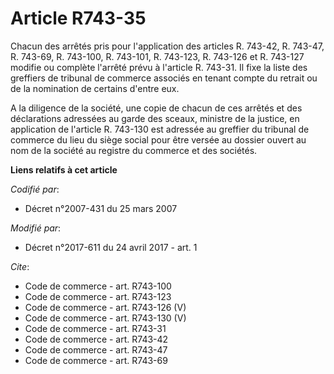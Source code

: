 # Article R743-35

Chacun des arrêtés pris pour l'application des articles R. 743-42, R. 743-47, R. 743-69, R. 743-100, R. 743-101, R. 743-123,
R. 743-126 et R. 743-127 modifie ou complète l'arrêté prévu à l'article R. 743-31. Il fixe la liste des greffiers de tribunal
de commerce associés en tenant compte du retrait ou de la nomination de certains d'entre eux.

A la diligence de la société, une copie de chacun de ces arrêtés et des déclarations adressées au garde des sceaux, ministre
de la justice, en application de l'article R. 743-130 est adressée au greffier du tribunal de commerce du lieu du siège
social pour être versée au dossier ouvert au nom de la société au registre du commerce et des sociétés.

**Liens relatifs à cet article**

_Codifié par_:

  - Décret n°2007-431 du 25 mars 2007

_Modifié par_:

  - Décret n°2017-611 du 24 avril 2017 - art. 1

_Cite_:

  - Code de commerce - art. R743-100
  - Code de commerce - art. R743-123
  - Code de commerce - art. R743-126 (V)
  - Code de commerce - art. R743-130 (V)
  - Code de commerce - art. R743-31
  - Code de commerce - art. R743-42
  - Code de commerce - art. R743-47
  - Code de commerce - art. R743-69
